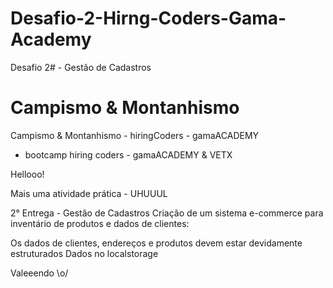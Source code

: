 # Desafio-2-Hirng-Coders-Gama-Academy
Desafio 2# - Gestão de Cadastros

# Campismo & Montanhismo

Campismo &amp; Montanhismo - hiringCoders - gamaACADEMY
 
- bootcamp hiring coders - gamaACADEMY & VETX

Hellooo!

Mais uma atividade prática - UHUUUL   

2° Entrega - Gestão de Cadastros
Criação de um sistema e-commerce para inventário de produtos e dados de clientes:


Os dados de clientes, endereços e produtos devem estar devidamente estruturados
Dados no localstorage


Valeeendo \o/
